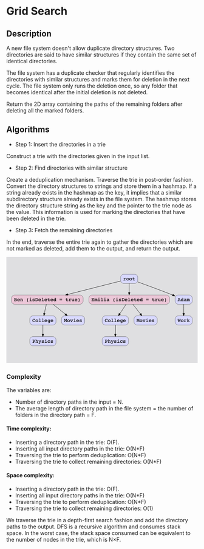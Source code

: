 # Grid Search

## Description

A new file system doesn't allow duplicate directory structures. Two directories are said to have similar structures if they contain the same set of identical directories.

The file system has a duplicate checker that regularly identifies the directories with similar structures and marks them for deletion in the next cycle. The file system only runs the deletion once, so any folder that becomes identical after the initial deletion is not deleted.

Return the 2D array containing the paths of the remaining folders after deleting all the marked folders.

## Algorithms

- Step 1: Insert the directories in a trie

Construct a trie with the directories given in the input list.

- Step 2: Find directories with similar structure

Create a deduplication mechanism. Traverse the trie in post-order fashion. Convert the directory structures to strings and store them in a hashmap. If a string already exists in the hashmap as the key, it implies that a similar subdirectory structure already exists in the file system. The hashmap stores the directory structure string as the key and the pointer to the trie node as the value. This information is used for marking the directories that have been deleted in the trie.

- Step 3: Fetch the remaining directories

In the end, traverse the entire trie again to gather the directories which are not marked as deleted, add them to the output, and return the output.

![](../../../../../../img/14.29.41.png)

### Complexity

The variables are:

- Number of directory paths in the input = N.
- The average length of directory path in the file system = the number of folders in the directory path = F.

#### Time complexity:

- Inserting a directory path in the trie: O(F).
- Inserting all input directory paths in the trie: O(N*F)
- Traversing the trie to perform deduplication: O(N*F)
- Traversing the trie to collect remaining directories: O(N*F)

#### Space complexity:

- Inserting a directory path in the trie: O(F).
- Inserting all input directory paths in the trie: O(N*F)
- Traversing the trie to perform deduplication: O(N*F)
- Traversing the trie to collect remaining directories: O(1)

We traverse the trie in a depth-first search fashion and add the directory paths to the output. DFS is a recursive algorithm and consumes stack space. In the worst case, the stack space consumed can be equivalent to the number of nodes in the trie, which is N×F. 